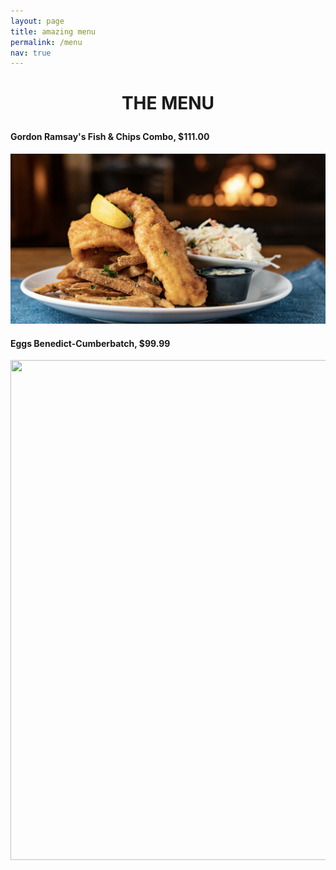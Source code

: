 ```yaml
---
layout: page
title: amazing menu
permalink: /menu
nav: true
---
```


<h1 align="center"> 
  
THE MENU
</h1>


  
#### Gordon Ramsay's Fish & Chips Combo, $111.00

![images](assets/images/fishnchips.png)





#### Eggs Benedict-Cumberbatch, $99.99


<p align="center">
  <img width="560" height="800" src="https://s23209.pcdn.co/wp-content/uploads/2022/09/220602_DD_Eggs-Benedict_368.jpg">
</p>
